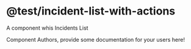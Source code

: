 @test/incident-list-with-actions
===============================================
A component whis Incidents List

Component Authors, provide some documentation for your users here!